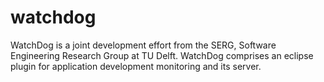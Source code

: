 watchdog
========

WatchDog is a joint development effort from the SERG, Software Engineering Research Group at TU Delft. WatchDog comprises an
eclipse plugin for application development monitoring  and its server.
